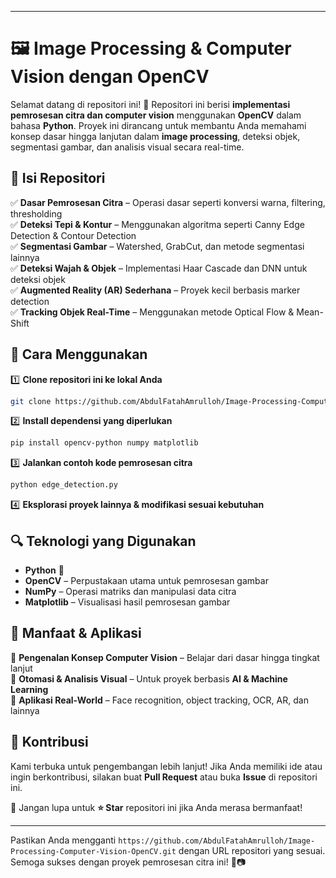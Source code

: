 
---

# 🖼️ **Image Processing & Computer Vision dengan OpenCV**  

Selamat datang di repositori ini! 🎉 Repositori ini berisi **implementasi pemrosesan citra dan computer vision** menggunakan **OpenCV** dalam bahasa **Python**. Proyek ini dirancang untuk membantu Anda memahami konsep dasar hingga lanjutan dalam **image processing**, deteksi objek, segmentasi gambar, dan analisis visual secara real-time.  

## 📂 **Isi Repositori**  
✅ **Dasar Pemrosesan Citra** – Operasi dasar seperti konversi warna, filtering, thresholding  
✅ **Deteksi Tepi & Kontur** – Menggunakan algoritma seperti Canny Edge Detection & Contour Detection  
✅ **Segmentasi Gambar** – Watershed, GrabCut, dan metode segmentasi lainnya  
✅ **Deteksi Wajah & Objek** – Implementasi Haar Cascade dan DNN untuk deteksi objek  
✅ **Augmented Reality (AR) Sederhana** – Proyek kecil berbasis marker detection  
✅ **Tracking Objek Real-Time** – Menggunakan metode Optical Flow & Mean-Shift  

## 🚀 **Cara Menggunakan**  
1️⃣ **Clone repositori ini ke lokal Anda**  
   ```bash
   git clone https://github.com/AbdulFatahAmrulloh/Image-Processing-Computer-Vision-OpenCV.git
   ```  
2️⃣ **Install dependensi yang diperlukan**  
   ```bash
   pip install opencv-python numpy matplotlib  
   ```  
3️⃣ **Jalankan contoh kode pemrosesan citra**  
   ```bash
   python edge_detection.py
   ```  
4️⃣ **Eksplorasi proyek lainnya & modifikasi sesuai kebutuhan**  

## 🔍 **Teknologi yang Digunakan**  
- **Python** 🐍  
- **OpenCV** – Perpustakaan utama untuk pemrosesan gambar  
- **NumPy** – Operasi matriks dan manipulasi data citra  
- **Matplotlib** – Visualisasi hasil pemrosesan gambar  

## 🎯 **Manfaat & Aplikasi**  
🔹 **Pengenalan Konsep Computer Vision** – Belajar dari dasar hingga tingkat lanjut  
🔹 **Otomasi & Analisis Visual** – Untuk proyek berbasis **AI & Machine Learning**  
🔹 **Aplikasi Real-World** – Face recognition, object tracking, OCR, AR, dan lainnya  

## 🤝 **Kontribusi**  
Kami terbuka untuk pengembangan lebih lanjut! Jika Anda memiliki ide atau ingin berkontribusi, silakan buat **Pull Request** atau buka **Issue** di repositori ini.  

📢 Jangan lupa untuk **⭐ Star** repositori ini jika Anda merasa bermanfaat!  

---

Pastikan Anda mengganti `https://github.com/AbdulFatahAmrulloh/Image-Processing-Computer-Vision-OpenCV.git` dengan URL repositori yang sesuai. Semoga sukses dengan proyek pemrosesan citra ini! 🚀📷
